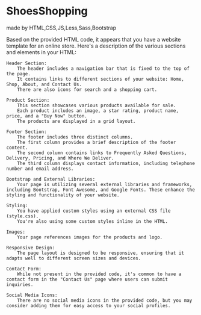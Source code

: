 # ShoesShopping
made by HTML,CSS,JS,Less,Sass,Bootstrap


Based on the provided HTML code, it appears that you have a website template for an online store. Here's a description of the various sections and elements in your HTML:

    Header Section:
        The header includes a navigation bar that is fixed to the top of the page.
        It contains links to different sections of your website: Home, Shop, About, and Contact Us.
        There are also icons for search and a shopping cart.

    Product Section:
        This section showcases various products available for sale.
        Each product includes an image, a star rating, product name, price, and a "Buy Now" button.
        The products are displayed in a grid layout.

    Footer Section:
        The footer includes three distinct columns.
        The first column provides a brief description of the footer content.
        The second column contains links to Frequently Asked Questions, Delivery, Pricing, and Where We Deliver.
        The third column displays contact information, including telephone number and email address.

    Bootstrap and External Libraries:
        Your page is utilizing several external libraries and frameworks, including Bootstrap, Font Awesome, and Google Fonts. These enhance the styling and functionality of your website.

    Styling:
        You have applied custom styles using an external CSS file (style.css).
        You're also using some custom styles inline in the HTML.

    Images:
        Your page references images for the products and logo.

    Responsive Design:
        The page layout is designed to be responsive, ensuring that it adapts well to different screen sizes and devices.

    Contact Form:
        While not present in the provided code, it's common to have a contact form in the "Contact Us" page where users can submit inquiries.

    Social Media Icons:
        There are no social media icons in the provided code, but you may consider adding them for easy access to your social profiles.
